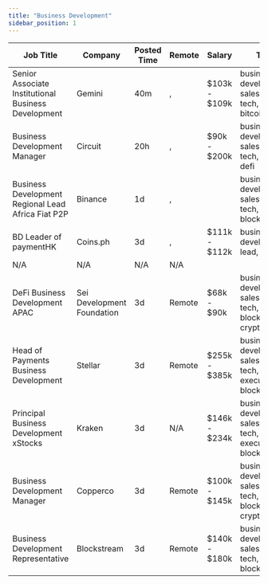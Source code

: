 ```yaml
---
title: "Business Development"
sidebar_position: 1
---
```


| Job Title | Company | Posted Time | Remote | Salary | Tags | Apply Link |
|-----------|---------|-------------|--------|--------|------|------------|
| Senior Associate Institutional Business Development | Gemini | 40m | , | $103k - $109k | business development, sales, non tech, senior, bitcoin | [Apply](https://web3.career/senior-associate-institutional-business-development-gemini/106195) |
| Business Development Manager | Circuit | 20h | , | $90k - $200k | business development, sales, non tech, crypto, defi | [Apply](https://web3.career/business-development-manager-circuit/106133) |
| Business Development Regional Lead Africa Fiat P2P | Binance | 1d | , |  | business development, sales, non tech, lead, blockchain | [Apply](https://web3.career/business-development-regional-lead-africa-fiat-p2p-binance/106073) |
| BD Leader of paymentHK | Coins.ph | 3d | , | $111k - $112k | business development, lead, gaming | [Apply](https://web3.career/bd-leader-of-payment-hk-coins/106029) |
| N/A | N/A | N/A | N/A |  |  | [Apply](https://web3.career/metana) |
| DeFi Business Development APAC | Sei Development Foundation | 3d | Remote | $68k - $90k | business development, sales, non tech, blockchain, crypto | [Apply](https://web3.career/defi-business-development-apac-seidevelopmentfoundation/106022) |
| Head of Payments Business Development | Stellar | 3d | Remote | $255k - $385k | business development, sales, non tech, executive, blockchain | [Apply](https://web3.career/head-of-payments-business-development-stellar/97571) |
| Principal Business Development xStocks | Kraken | 3d | N/A | $146k - $234k | business development, sales, non tech, executive, blockchain | [Apply](https://web3.career/principal-business-development-xstocks-kraken/105978) |
| Business Development Manager | Copperco | 3d | Remote | $100k - $145k | business development, sales, non tech, blockchain, crypto | [Apply](https://web3.career/business-development-manager-copperco/105560) |
| Business Development Representative | Blockstream | 3d | Remote | $140k - $180k | business development, sales, non tech, bitcoin, blockchain | [Apply](https://web3.career/business-development-representative-blockstream/105742) |

